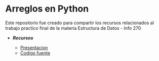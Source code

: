 # Arreglos en Python
Este repositorio fue creado para compartir los recursos relacionados al trabajo practico final de la materia Estructura de Datos - Info 270

* ***Recursos***

  * [Presentacion](https://github.com/joseallandp/arreglospython/blob/main/recursos/Presentacion%20-%20Arreglos%20en%20Python%20Grupo%2015.pptx)
  * [Codigo fuente](https://github.com/joseallandp/arreglospython/blob/main/arreglos.py)


